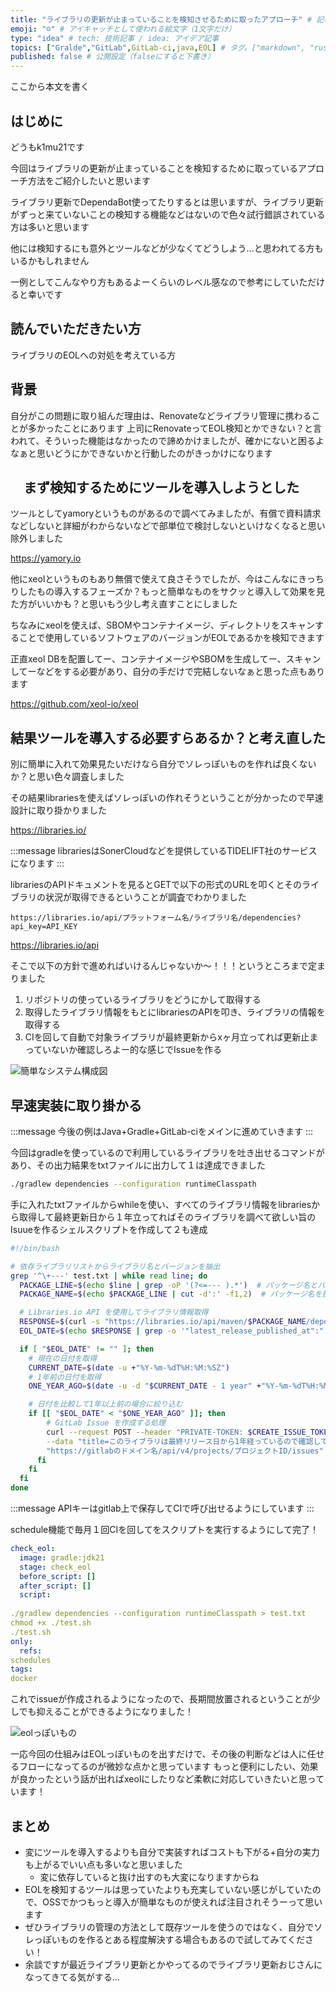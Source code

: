 ```yaml
---
title: "ライブラリの更新が止まっていることを検知させるために取ったアプローチ" # 記事のタイトル
emoji: "☺️" # アイキャッチとして使われる絵文字（1文字だけ）
type: "idea" # tech: 技術記事 / idea: アイデア記事
topics: ["Gralde","GitLab",GitLab-ci,java,EOL] # タグ。["markdown", "rust", "aws"]のように指定する
published: false # 公開設定（falseにすると下書き）
---
```

ここから本文を書く

## はじめに

どうもk1mu21です

今回はライブラリの更新が止まっていることを検知するために取っているアプローチ方法をご紹介したいと思います

ライブラリ更新でDependaBot使ってたりするとは思いますが、ライブラリ更新がずっと来ていないことの検知する機能などはないので色々試行錯誤されている方は多いと思います

他には検知するにも意外とツールなどが少なくてどうしよう...と思われてる方もいるかもしれません

一例としてこんなやり方もあるよーくらいのレベル感なので参考にしていただけると幸いです

## 読んでいただきたい方

ライブラリのEOLへの対処を考えている方

## 背景

自分がこの問題に取り組んだ理由は、Renovateなどライブラリ管理に携わることが多かったことにあります
上司にRenovateってEOL検知とかできない？と言われて、そういった機能はなかったので諦めかけましたが、確かにないと困るよなぁと思いどうにかできないかと行動したのがきっかけになります

## 　まず検知するためにツールを導入しようとした

ツールとしてyamoryというものがあるので調べてみましたが、有償で資料請求などしないと詳細がわからないなどで部単位で検討しないといけなくなると思い除外しました

https://yamory.io

他にxeolというものもあり無償で使えて良さそうでしたが、今はこんなにきっちりしたもの導入するフェーズか？もっと簡単なものをサクッと導入して効果を見た方がいいかも？と思いもう少し考え直すことにしました

ちなみにxeolを使えば、SBOMやコンテナイメージ、ディレクトリをスキャンすることで使用しているソフトウェアのバージョンがEOLであるかを検知できます

正直xeol DBを配置してー、コンテナイメージやSBOMを生成してー、スキャンしてーなどをする必要があり、自分の手だけで完結しないなぁと思った点もあります

https://github.com/xeol-io/xeol

## 結果ツールを導入する必要すらあるか？と考え直した

別に簡単に入れて効果見たいだけなら自分でソレっぽいものを作れば良くないか？と思い色々調査しました

その結果librariesを使えばソレっぽいの作れそうということが分かったので早速設計に取り掛かりました

https://libraries.io/

:::message
librariesはSonerCloudなどを提供しているTIDELIFT社のサービスになります
:::

librariesのAPIドキュメントを見るとGETで以下の形式のURLを叩くとそのライブラリの状況が取得できるということが調査でわかりました

```
https://libraries.io/api/プラットフォーム名/ライブラリ名/dependencies?api_key=API_KEY
```

https://libraries.io/api

そこで以下の方針で進めればいけるんじゃないか〜！！！というところまで定まりました

1. リポジトリの使っているライブラリをどうにかして取得する
2. 取得したライブラリ情報をもとにlibrariesのAPIを叩き、ライブラリの情報を取得する
3. CIを回して自動で対象ライブラリが最終更新からxヶ月立ってれば更新止まっていないか確認しろよー的な感じでIssueを作る

![簡単なシステム構成図](https://storage.googleapis.com/zenn-user-upload/c1997bca8453-20250401.png)

## 早速実装に取り掛かる

:::message
今後の例はJava+Gradle+GitLab-ciをメインに進めていきます
:::

今回はgradleを使っているので利用しているライブラリを吐き出せるコマンドがあり、その出力結果をtxtファイルに出力して１は達成できました

```sh
./gradlew dependencies --configuration runtimeClasspath
```

手に入れたtxtファイルからwhileを使い、すべてのライブラリ情報をlibrariesから取得して最終更新日から１年立ってればそのライブラリを調べて欲しい旨のIsuueを作るシェルスクリプトを作成して２も達成

```sh
#!/bin/bash

# 依存ライブラリリストからライブラリ名とバージョンを抽出
grep '^\+---' test.txt | while read line; do
  PACKAGE_LINE=$(echo $line | grep -oP '(?<=--- ).*')  # パッケージ名とバージョンの部分を抽出
  PACKAGE_NAME=$(echo $PACKAGE_LINE | cut -d':' -f1,2)  # パッケージ名を抽出

  # Libraries.io API を使用してライブラリ情報取得
  RESPONSE=$(curl -s "https://libraries.io/api/maven/$PACKAGE_NAME/dependencies?api_key=$LIBRARIES_API_KEY")
  EOL_DATE=$(echo $RESPONSE | grep -o '"latest_release_published_at":"[^"]*"' | sed 's/"latest_release_published_at":"\([^"]*\)"/\1/')

  if [ "$EOL_DATE" != "" ]; then
    # 現在の日付を取得
    CURRENT_DATE=$(date -u +"%Y-%m-%dT%H:%M:%SZ")
    # 1年前の日付を取得
    ONE_YEAR_AGO=$(date -u -d "$CURRENT_DATE - 1 year" +"%Y-%m-%dT%H:%M:%SZ")

    # 日付を比較して1年以上前の場合に絞り込む
    if [[ "$EOL_DATE" < "$ONE_YEAR_AGO" ]]; then
        # GitLab Issue を作成する処理
        curl --request POST --header "PRIVATE-TOKEN: $CREATE_ISSUE_TOKEN" \
        --data "title=このライブラリは最終リリース日から1年経っているので確認してください: $PACKAGE_NAME" \
        "https://gitlabのドメイン名/api/v4/projects/プロジェクトID/issues"
      fi
    fi
  fi
done
```

:::message
APIキーはgitlab上で保存してCIで呼び出せるようにしています
:::

schedule機能で毎月１回CIを回してをスクリプトを実行するようにして完了！

```yaml
check_eol:
  image: gradle:jdk21
  stage: check_eol
  before_script: []
  after_script: []
  script:
    
./gradlew dependencies --configuration runtimeClasspath > test.txt
chmod +x ./test.sh
./test.sh
only:
  refs:
schedules
tags:
docker
```

これでissueが作成されるようになったので、長期間放置されるということが少しでも抑えることができるようになりました！

![eolっぽいもの](https://storage.googleapis.com/zenn-user-upload/ffa24002f00b-20250401.png)

一応今回の仕組みはEOLっぽいものを出すだけで、その後の判断などは人に任せるフローになってるのが微妙な点かと思っています
もっと便利にしたい、効果が良かったという話が出ればxeolにしたりなど柔軟に対応していきたいと思っています！

## まとめ

- 変にツールを導入するよりも自分で実装すればコストも下がる+自分の実力も上がるでいい点も多いなと思いました
    - 変に依存していると抜け出すのも大変になりますからね
- EOLを検知するツールは思っていたよりも充実していない感じがしていたので、OSSでかつもっと導入が簡単なものが使えれば注目されそうーって思います
- ぜひライブラリの管理の方法として既存ツールを使うのではなく、自分でソレっぽいものを作るとある程度解決する場合もあるので試してみてください！
- 余談ですが最近ライブラリ更新とかやってるのでライブラリ更新おじさんになってきてる気がする...